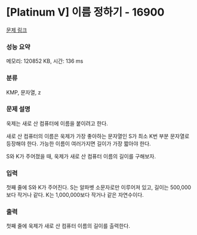 # [Platinum V] 이름 정하기 - 16900 

[문제 링크](https://www.acmicpc.net/problem/16900) 

### 성능 요약

메모리: 120852 KB, 시간: 136 ms

### 분류

KMP, 문자열, z

### 문제 설명

<p>욱제는 새로 산 컴퓨터에 이름을 붙이려고 한다.</p>

<p>새로 산 컴퓨터의 이름은 욱제가 가장 좋아하는 문자열인 S가 최소 K번 부분 문자열로 등장해야 한다. 가능한 이름이 여러가지면 길이가 가장 짧아야 한다.</p>

<p>S와 K가 주어졌을 때, 욱제가 새로 산 컴퓨터 이름의 길이를 구해보자.</p>

### 입력 

 <p>첫째 줄에 S와 K가 주어진다. S는 알파벳 소문자로만 이루어져 있고, 길이는 500,000보다 작거나 같다. K는 1,000,000보다 작거나 같은 자연수이다.</p>

### 출력 

 <p>첫째 줄에 욱제가 새로 산 컴퓨터 이름의 길이를 출력한다.</p>

